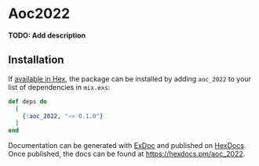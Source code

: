 # Aoc2022

**TODO: Add description**

## Installation

If [available in Hex](https://hex.pm/docs/publish), the package can be installed
by adding `aoc_2022` to your list of dependencies in `mix.exs`:

```elixir
def deps do
  [
    {:aoc_2022, "~> 0.1.0"}
  ]
end
```

Documentation can be generated with [ExDoc](https://github.com/elixir-lang/ex_doc)
and published on [HexDocs](https://hexdocs.pm). Once published, the docs can
be found at <https://hexdocs.pm/aoc_2022>.

